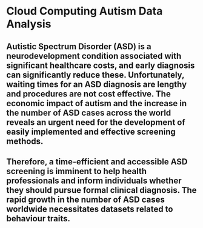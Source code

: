 # Cloud Computing Autism Data Analysis

## Autistic Spectrum Disorder (ASD) is a neurodevelopment condition associated with significant healthcare costs, and early diagnosis can significantly reduce these. Unfortunately, waiting times for an ASD diagnosis are lengthy and procedures are not cost effective. The economic impact of autism and the increase in the number of ASD cases across the world reveals an urgent need for the development of easily implemented and effective screening methods.

## Therefore, a time-efficient and accessible ASD screening is imminent to help health professionals and inform individuals whether they should pursue formal clinical diagnosis. The rapid growth in the number of ASD cases worldwide necessitates datasets related to behaviour traits.
